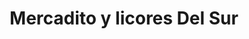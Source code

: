 ---
title: "Mercadito y licores Del Sur"
url: /nacaome/mercadito-y-licores-del-sur/
shop: Lebensmittel
---